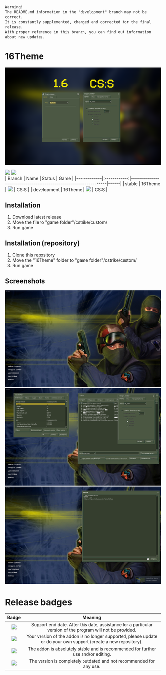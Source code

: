 ```
Warning!
The README.md information in the "development" branch may not be correct.
It is constantly supplemented, changed and corrected for the final release.
With proper reference in this branch, you can find out information about new updates.
```
# 16Theme
![Banner](/1.6-css.png "1.6-CSS")

![](https://img.shields.io/badge/latest-1.4-informational)
![](https://img.shields.io/badge/stable-1.3-informational)
<br>
| Branch      | Name         | Status                                                          | Game |
|-------------|:------------:|-----------------------------------------------------------------|------|
| stable      | 16Theme      | ![](https://img.shields.io/badge/-default_branch-informational) | CS:S |
| development | 16Theme      | ![](https://img.shields.io/badge/development-active-active)     | CS:S |

## Installation
1. Download latest release
2. Move the file to "game folder"/cstrike/custom/
3. Run game

## Installation (repository)
1. Clone this repository
2. Move the "16Theme" folder to "game folder"/cstrike/custom/
3. Run game

## Screenshots
![Screenshot 1](/scr1.png "Main menu")
![Screenshot 2](/scr2.png "Settings")
![Screenshot 3](/scr3.png "Server browser")

# Release badges

| Badge                                                              | Meaning      |
|:------------------------------------------------------------------:|:------------:|
| ![](https://img.shields.io/badge/Supported-01.01.23-informational) | Support end date. After this date, assistance for a particular version of the program will not be provided. |
| ![](https://img.shields.io/badge/Unsupported-gray)                 | Your version of the addon is no longer supported, please update or do your own support (create a new repository). |
| ![](https://img.shields.io/badge/Stable-darkgreen)                 | The addon is absolutely stable and is recommended for further use and/or editing. |
| ![](https://img.shields.io/badge/Legacy-yellow)                    | The version is completely outdated and not recommended for any use. |
